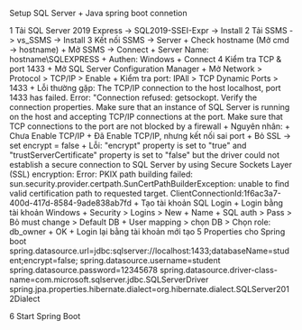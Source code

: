 Setup SQL Server + Java spring boot connetion

1 Tải SQL Server 2019 Express -> SQL2019-SSEI-Expr -> Install
2 Tải SSMS -> vs_SSMS -> Install
3 Kết nối SSMS -> Server
	+ Check hostname (Mở cmd -> hostname)
	+ Mở SSMS -> Connect
		+ Server Name: hostname\SQLEXPRESS
		+ Authen: Windows
		+ Connect
4 Kiểm tra TCP & port 1433
	+ Mở SQL Server Configuration Manager
	+ Mở Network > Protocol > TCP/IP > Enable
	+ Kiểm tra port: IPAll > TCP Dynamic Ports > 1433
	+ Lỗi thường gặp:
		The TCP/IP connection to the host localhost, port 1433 has failed. Error: "Connection refused: getsockopt. Verify the connection properties. Make sure that an instance of SQL Server is running on the host and accepting TCP/IP connections at the port. Make sure that TCP connections to the port are not blocked by a firewall
	+ Nguyên nhân:
		+ Chưa Enable TCP/IP
		+ Đã Enable TCP/IP, nhưng kết nối sai port
	+ Bỏ SSL -> set encrypt = false
		+ Lỗi: "encrypt" property is set to "true" and "trustServerCertificate" property is set to "false" but the driver could not establish a secure connection to SQL Server by using Secure Sockets Layer (SSL) encryption: Error: PKIX path building failed: sun.security.provider.certpath.SunCertPathBuilderException: unable to find valid certification path to requested target. ClientConnectionId:1f6ac3a7-400d-417d-8584-9ade838ab7fd
	+ Tạo tài khoản SQL Login
		+ Login bằng tài khoản Windows
		+ Security > Logins > New
			+ Name
			+ SQL auth > Pass > Bỏ must change > Default DB
			+ User mapping > chọn DB > Chọn role: db_owner
			+ OK
		+ Login lại bằng tài khoản mới tạo
5 Properties cho Spring boot
	spring.datasource.url=jdbc:sqlserver://localhost:1433;databaseName=student;encrypt=false;
	spring.datasource.username=student
	spring.datasource.password=12345678
	spring.datasource.driver-class-name=com.microsoft.sqlserver.jdbc.SQLServerDriver
	spring.jpa.properties.hibernate.dialect=org.hibernate.dialect.SQLServer2012Dialect

6 Start Spring Boot
